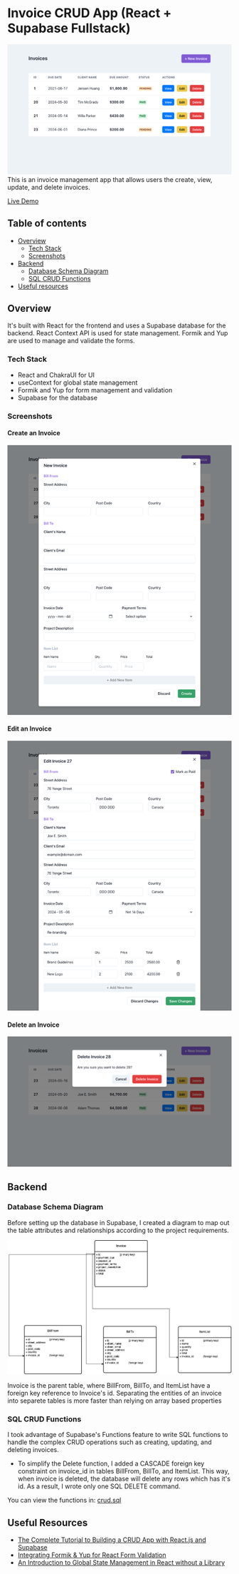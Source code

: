 # Invoice CRUD App (React + Supabase Fullstack)

![Main App](main-page.png)
This is an invoice management app that allows users the create, view, update, and delete invoices. 

[Live Demo](https://invoice-app-supabase-chakraui.netlify.app/)

## Table of contents

- [Overview](#overview)
  - [Tech Stack](#tech-stack)
  - [Screenshots](#screenshots)
- [Backend](#backend)
  - [Database Schema Diagram](#database-schema-diagram)
  - [SQL CRUD Functions](#sql-crud-functions)
- [Useful resources](#useful-resources)


## Overview
It's built with React for the frontend and uses a Supabase database for the backend. React Context API is used for state management. Formik and Yup are used to manage and validate the forms.

###  Tech Stack
- React and ChakraUI for UI
- useContext for global state management
- Formik and Yup for  form management and validation
- Supabase for the database

### Screenshots

#### Create an Invoice
![Create An Invoice](create-invoice.png)

#### Edit an Invoice
![Edit An Invoice](edit-invoice.png)

#### Delete an Invoice
![Delete An Invoice](delete-invoice.png)


## Backend

### Database Schema Diagram
Before setting up the database in Supabase, I created a diagram to map out the table attributes and relationships according to the project requirements.

![Database Scheme Diagram for Invoice Management App](database-schema.png)

Invoice is the parent table, where BillFrom, BillTo, and ItemList have a foreign key reference to Invoice's id. Separating the entities of an invoice into separete tables is more faster than relying on array based properties

### SQL CRUD Functions
I took advantage of Supabase's Functions feature to write SQL functions to handle the complex CRUD operations such as creating, updating, and deleting invoices.

* To simplify the Delete function, I added a CASCADE foreign key constraint on invoice_id in tables BillFrom, BillTo, and ItemList. This way, when invoice is deleted, the database will delete any rows which has it's id. As a result, I wrote only one SQL DELETE command.

You can view the functions in: [crud.sql](https://github.com/semajthomasprimm/invoice-app-supabase-chakraui/blob/master/crud.sql)


## Useful Resources

- [The Complete Tutorial to Building a CRUD App with React.js and Supabase](https://adevait.com/react/building-crud-app-with-react-js-supabase)
- [Integrating Formik & Yup for React Form Validation](https://code.pieces.app/blog/react-form-validation-formik-yup)
- [An Introduction to Global State Management in React without a Library](https://coderpad.io/blog/development/global-state-management-react/)
